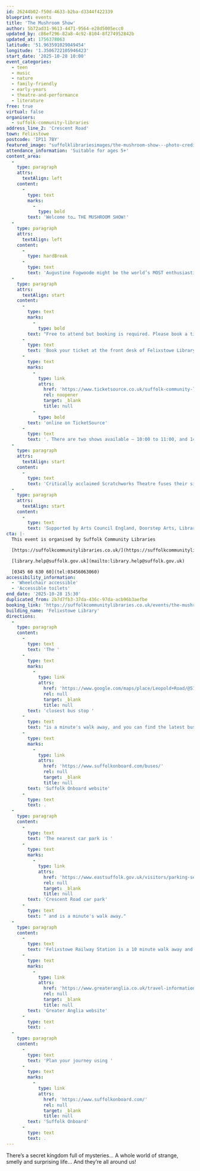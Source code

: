 ```yaml
---
id: 26244b02-f50d-4633-b2ba-d3344f422339
blueprint: events
title: 'The Mushroom Show'
author: 5b72ad31-9613-4471-9564-e28d5005ecc0
updated_by: c86ef296-82a8-4c92-8104-8f274952842b
updated_at: 1756378063
latitude: '51.963591029049454'
longitude: '1.3506722105946423'
start_date: '2025-10-28 10:00'
event_categories:
  - teen
  - music
  - nature
  - family-friendly
  - early-years
  - theatre-and-performance
  - literature
free: true
virtual: false
organisers:
  - suffolk-community-libraries
address_line_2: 'Crescent Road'
town: Felixstowe
postcode: 'IP11 7BY'
featured_image: "suffolklibrariesimages/the-mushroom-show---photo-credit-'becky-rui-photography'-(3)---resize.jpg"
attendance_information: 'Suitable for ages 5+'
content_area:
  -
    type: paragraph
    attrs:
      textAlign: left
    content:
      -
        type: text
        marks:
          -
            type: bold
        text: 'Welcome to… THE MUSHROOM SHOW!'
  -
    type: paragraph
    attrs:
      textAlign: left
    content:
      -
        type: hardBreak
      -
        type: text
        text: 'Augustine Fogwoode might be the world’s MOST enthusiastic mushroom enthusiast! She is on a quest to make sure everyone knows about the brilliance of fungi: their scientific superpowers and amazing abilities. But it’s just her and her puppet friend Goldie. She might just need a few more fun-guys to make it happen. Join the party and discover how fungi grow, connect and help the natural world, including us humans. Packed full of interactive games, playful music and lots of laughs for all the family, The Mushroom Show is one person’s mission to build a community… and maybe it’ll become your mission too?'
  -
    type: paragraph
    attrs:
      textAlign: start
    content:
      -
        type: text
        marks:
          -
            type: bold
        text: "Free to attend but booking is required. Please book a ticket for everyone in your family, including adults.\_"
      -
        type: text
        text: 'Book your ticket at the front desk of Felixstowe Library or '
      -
        type: text
        marks:
          -
            type: link
            attrs:
              href: 'https://www.ticketsource.co.uk/suffolk-community-libraries/the-mushroom-show-at-felixstowe-library/e-yjybvr'
              rel: noopener
              target: _blank
              title: null
          -
            type: bold
        text: 'online on TicketSource'
      -
        type: text
        text: '. There are two shows available – 10:00 to 11:00, and 14:30 to 15:30.'
  -
    type: paragraph
    attrs:
      textAlign: start
    content:
      -
        type: text
        text: 'Critically acclaimed Scratchworks Theatre fuses their signature style of physical comedy, audience interaction and family theatre with the world of fungi. Award winning Scratchworks Theatre Company brings together science, music and participatory activities for whole families to experience together. Suitable for ages 5+.'
  -
    type: paragraph
    attrs:
      textAlign: start
    content:
      -
        type: text
        text: 'Supported by Arts Council England, Doorstep Arts, Libraries Unlimited, Beaford, Theatre Alibi and Unity Theatre Trust. Developed in consultation with research partners and funding from the University of Plymouth.'
cta: |-
  This event is organised by Suffolk Community Libraries

  [https://suffolkcommunitylibraries.co.uk/](https://suffolkcommunitylibraries.co.uk/) 

  [library.help@suffolk.gov.uk](mailto:library.help@suffolk.gov.uk)

  [0345 60 630 60](tel:03456063060)
accessibility_information:
  - 'Wheelchair accessible'
  - 'Accessible toilets'
end_date: '2025-10-28 15:30'
duplicated_from: 2b7d7fb3-37da-436c-97da-acb96b3aefbe
booking_link: 'https://suffolkcommunitylibraries.co.uk/events/the-mushroom-show-at-felixstowe-library/'
building_name: 'Felixstowe Library'
directions:
  -
    type: paragraph
    content:
      -
        type: text
        text: 'The '
      -
        type: text
        marks:
          -
            type: link
            attrs:
              href: 'https://www.google.com/maps/place/Leopold+Road/@51.9634239,1.3477699,17z/data=!4m23!1m16!4m15!1m6!1m2!1s0x47d9777cff0cc81f:0x9f3860b27bec7c07!2sLeopold+Road,+Felixstowe+IP11+7PD!2m2!1d1.3499852!2d51.9633712!1m6!1m2!1s0x47d9777da813e84b:0x18914f6ca1566d3b!2sFelixstowe+Library,+Crescent+Rd,+Felixstowe+IP11+7BY!2m2!1d1.3506955!2d51.9634387!3e2!3m5!1s0x47d9777cff0cc81f:0x9f3860b27bec7c07!8m2!3d51.9633712!4d1.3499852!16s%2Fg%2F1q67g9s_l?entry=ttu'
              rel: null
              target: _blank
              title: null
        text: 'closest bus stop '
      -
        type: text
        text: "is a minute's walk away, and you can find the latest bus timetables on the "
      -
        type: text
        marks:
          -
            type: link
            attrs:
              href: 'https://www.suffolkonboard.com/buses/'
              rel: null
              target: _blank
              title: null
        text: 'Suffolk Onboard website'
      -
        type: text
        text: .
  -
    type: paragraph
    content:
      -
        type: text
        text: 'The nearest car park is '
      -
        type: text
        marks:
          -
            type: link
            attrs:
              href: 'https://www.eastsuffolk.gov.uk/visitors/parking-services/car-parks/'
              rel: null
              target: _blank
              title: null
        text: 'Crescent Road car park'
      -
        type: text
        text: " and is a minute's walk away."
  -
    type: paragraph
    content:
      -
        type: text
        text: 'Felixstowe Railway Station is a 10 minute walk away and can find train times on the '
      -
        type: text
        marks:
          -
            type: link
            attrs:
              href: 'https://www.greateranglia.co.uk/travel-information/station-information/flx'
              rel: null
              target: _blank
              title: null
        text: 'Greater Anglia website'
      -
        type: text
        text: .
  -
    type: paragraph
    content:
      -
        type: text
        text: 'Plan your journey using '
      -
        type: text
        marks:
          -
            type: link
            attrs:
              href: 'https://www.suffolkonboard.com/'
              rel: null
              target: _blank
              title: null
        text: 'Suffolk Onboard'
      -
        type: text
        text: .
---
```

There’s a secret kingdom full of mysteries… A whole world of strange, smelly and surprising life… And they’re all around us!